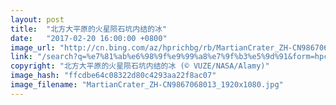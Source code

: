 ```yaml
---
layout: post
title:  "北方大平原的火星陨石坑内结的冰"
date:   "2017-02-20 16:00:00 +0800"
image_url: "http://cn.bing.com/az/hprichbg/rb/MartianCrater_ZH-CN9867068013_1920x1080.jpg"
link: "/search?q=%e7%81%ab%e6%98%9f%e9%99%a8%e7%9f%b3%e5%9d%91&form=hpcapt&mkt=zh-cn"
copyright: "北方大平原的火星陨石坑内结的冰 (© VUZE/NASA/Alamy)"
image_hash: "ffcdbe64c08322d80c4293aa22f8ac07"
image_filename: "MartianCrater_ZH-CN9867068013_1920x1080.jpg"
---
```

